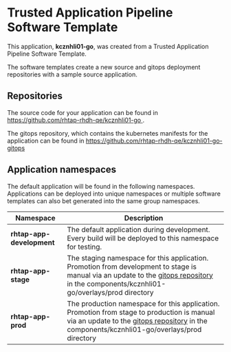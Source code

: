 # Trusted Application Pipeline Software Template

This application, **kcznhli01-go**, was created from a Trusted Application Pipeline Software Template.

The software templates create a new source and gitops deployment repositories with a sample source application. 

## Repositories

The source code for your application can be found in [https://github.com/rhtap-rhdh-qe/kcznhli01-go ](https://github.com/rhtap-rhdh-qe/kcznhli01-go ).
 
The gitops repository, which contains the kubernetes manifests for the application can be found in 
[https://github.com/rhtap-rhdh-qe/kcznhli01-go-gitops ](https://github.com/rhtap-rhdh-qe/kcznhli01-go-gitops ) 

## Application namespaces 

The default application will be found in the following namespaces. Applications can be deployed into unique namespaces or multiple software templates can also bet generated into the same group namespaces.  

|  Namespace   |  Description   |  
| -------- | -------- |   
| **rhtap-app-development** | The default application during development. Every build will be deployed to this namespace for testing. | 
| **rhtap-app-stage** | The staging namespace for this application. Promotion from development to stage is manual via an update to the [gitops repository](https://github.com/rhtap-rhdh-qe/kcznhli01-go-gitops ) in the components/kcznhli01-go/overlays/prod directory |  
| **rhtap-app-prod** | The production namespace for this application. Promotion from stage to production is manual via an update to the [gitops repository](https://github.com/rhtap-rhdh-qe/kcznhli01-go-gitops ) in the components/kcznhli01-go/overlays/prod directory | 